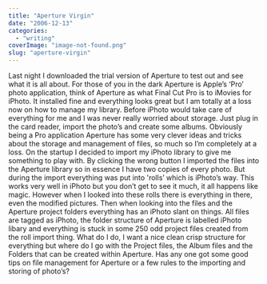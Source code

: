 ```yaml
---
title: "Aperture Virgin"
date: "2006-12-13"
categories: 
  - "writing"
coverImage: "image-not-found.png"
slug: "aperture-virgin"
---
```


Last night I downloaded the trial version of Aperture to test out and see what it is all about. For those of you in the dark Aperture is Apple’s ‘Pro’ photo application, think of Aperture as what Final Cut Pro is to iMovies for iPhoto. It installed fine and everything looks great but I am totally at a loss now on how to manage my library. Before iPhoto would take care of everything for me and I was never really worried about storage. Just plug in the card reader, import the photo’s and create some albums. Obviously being a Pro application Aperture has some very clever ideas and tricks about the storage and management of files, so much so I’m completely at a loss. On the startup I decided to import my iPhoto library to give me something to play with. By clicking the wrong button I imported the files into the Aperture library so in essence I have two copies of every photo. But during the import everything was put into 'rolls’ which is iPhoto’s way. This works very well in iPhoto but you don’t get to see it much, it all happens like magic. However when I looked into these rolls there is everything in there, even the modified pictures. Then when looking into the files and the Aperture project folders everything has an iPhoto slant on things. All files are tagged as iPhoto, the folder structure of Aperture is labelled iPhoto libary and everything is stuck in some 250 odd project files created from the roll import thing. What do I do, I want a nice clean crisp structure for everything but where do I go with the Project files, the Album files and the Folders that can be created within Aperture. Has any one got some good tips on file management for Aperture or a few rules to the importing and storing of photo’s?

